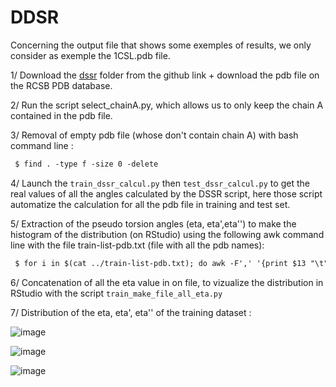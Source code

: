 # DDSR 

Concerning the output file that shows some exemples of results, we only consider as exemple the 1CSL.pdb file. 

1/ Download the [dssr](https://github.com/EvryRNA/rna_angles_prediction_dssr/tree/main) folder from the github link + download the pdb file on the RCSB PDB database. 

2/ Run the script select_chainA.py, which allows us to only keep the chain A contained in the pdb file. 

3/ Removal of empty pdb file (whose don't contain chain A) with bash command line :

 ```markdown
  $ find . -type f -size 0 -delete
  ```


4/ Launch the `train_dssr_calcul.py` then `test_dssr_calcul.py` to get the real values of all the angles calculated by the DSSR script, here those script automatize the calculation for all the pdb file in training and test set. 

5/ Extraction of the pseudo torsion angles (eta, eta',eta'') to make the histogram of the distribution (on RStudio) using the following awk command line with the file train-list-pdb.txt (file with all the pdb names):

 ```markdown
  $ for i in $(cat ../train-list-pdb.txt); do awk -F',' '{print $13 "\t" $15 "\t" $17}' $i-res.txt > $i-all_eta.txt;done;
  ```
6/ Concatenation of all the eta value in on file, to vizualize the distribution in RStudio with the script  `train_make_file_all_eta.py`

7/ Distribution of the eta, eta', eta'' of the training dataset :

![image](https://github.com/HenessA/rna_project_2023/assets/105880255/61f3e23c-27fe-422e-a1c4-d483dd25c9dc)


![image](https://github.com/HenessA/rna_project_2023/assets/105880255/0323da36-4c16-48f6-a31e-a02989ff0748)


![image](https://github.com/HenessA/rna_project_2023/assets/105880255/5fbbac23-9b62-4ebf-8818-124812d6500d)





 
